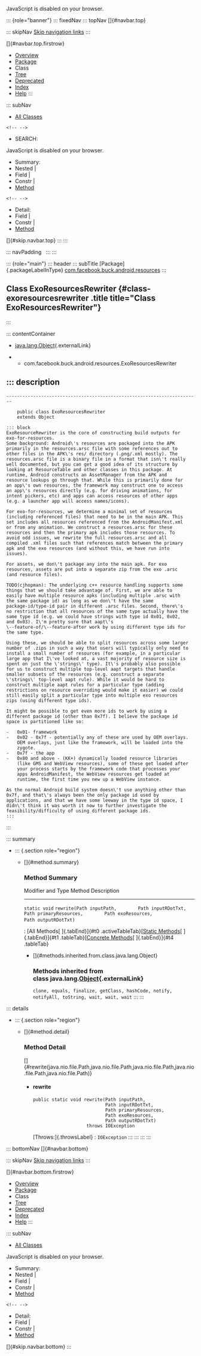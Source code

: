 <div>

JavaScript is disabled on your browser.

</div>

::: {role="banner"}
::: fixedNav
::: topNav
[]{#navbar.top}

::: skipNav
[Skip navigation links](#skip.navbar.top "Skip navigation links")
:::

[]{#navbar.top.firstrow}

-   [Overview](../../../../../index.html)
-   [Package](package-summary.html)
-   Class
-   [Tree](package-tree.html)
-   [Deprecated](../../../../../deprecated-list.html)
-   [Index](../../../../../index-all.html)
-   [Help](../../../../../help-doc.html)
:::

::: subNav
-   [All Classes](../../../../../allclasses.html)

```{=html}
<!-- -->
```
-   SEARCH:

<div>

<div>

JavaScript is disabled on your browser.

</div>

</div>

<div>

-   Summary: 
-   Nested \| 
-   Field \| 
-   Constr \| 
-   [Method](#method.summary)

```{=html}
<!-- -->
```
-   Detail: 
-   Field \| 
-   Constr \| 
-   [Method](#method.detail)

</div>

[]{#skip.navbar.top}
:::
:::

::: navPadding
 
:::
:::

::: {role="main"}
::: header
::: subTitle
[Package]{.packageLabelInType} [com.facebook.buck.android.resources](package-summary.html)
:::

## Class ExoResourcesRewriter {#class-exoresourcesrewriter .title title="Class ExoResourcesRewriter"}
:::

::: contentContainer
-   [java.lang.Object](http://docs.oracle.com/javase/7/docs/api/java/lang/Object.html?is-external=true "class or interface in java.lang"){.externalLink}

-   -   com.facebook.buck.android.resources.ExoResourcesRewriter

::: description
-   

    ------------------------------------------------------------------------

        public class ExoResourcesRewriter
        extends Object

    ::: block
    ExoResourceRewriter is the core of constructing build outputs for
    exo-for-resources.
    Some background: Android\'s resources are packaged into the APK
    primarily in the resources.arsc file with some references out to
    other files in the APK\'s res/ directory (.png/.xml mostly). The
    resources.arsc file is a binary file in a format that isn\'t really
    well documented, but you can get a good idea of its structure by
    looking at ResourceTable and other classes in this package. At
    runtime, Android constructs an AssetManager from the APK and
    resource lookups go through that. While this is primarily done for
    an app\'s own resources, the framework may construct one to access
    an app\'s resources directly (e.g. for driving animations, for
    intent pickers, etc) and apps can access resources of other apps
    (e.g. a launcher app will access names/icons).

    For exo-for-resources, we determine a minimal set of resources
    (including referenced files) that need to be in the main APK. This
    set includes all resources referenced from the AndroidManifest.xml
    or from any animation. We construct a resources.arsc for these
    resources and then the primary apk includes those resources. To
    avoid odd issues, we rewrite the full resources.arsc and all
    compiled .xml files such that references match between the primary
    apk and the exo resources (and without this, we have run into
    issues).

    For assets, we don\'t package any into the main apk. For exo
    resources, assets are put into a separate zip from the exo .arsc
    (and resource files).

    TODO(cjhopman): The underlying c++ resource handling supports some
    things that we should take advantage of. First, we are able to
    easily have multiple resource apks (including multiple .arsc with
    the same package id) as long as we don\'t have the same
    package-id/type-id pair in different .arsc files. Second, there\'s
    no restriction that all resources of the same type actually have the
    same type id (e.g. we could have strings with type id 0x01, 0x02,
    and 0x03). I\'m pretty sure that aapt\'s
    \--feature-of/\--feature-after work by using different type ids for
    the same type.

    Using these, we should be able to split resources across some larger
    number of .zips in such a way that users will typically only need to
    install a small number of resources (for example, in a particular
    large app that I\'ve looked at, a vast majority of resource size is
    spent on just the \'strings\' type). It\'s probably also possible
    for us to construct multiple top-level aapt targets that handle
    smaller subsets of the resources (e.g. construct a separate
    \'strings\' top-level aapt rule). While it would be hard to
    construct multiple aapt rules for a particular type (adding
    restrictions on resource overriding would make it easier) we could
    still easily split a particular type into multiple exo resources
    zips (using different type ids).

    It might be possible to get even more ids to work by using a
    different package id (other than 0x7f). I believe the package id
    space is partitioned like so:

    -   0x01- framework
    -   0x02 - 0x7f - potentially any of these are used by OEM overlays.
        OEM overlays, just like the framework, will be loaded into the
        zygote.
    -   0x7f - the app
    -   0x80 and above - (KK+) dynamically loaded resource libraries
        (like GMS and WebView resources), some of these get loaded after
        your process starts by the framework code that processes your
        apps AndroidManifest, the WebView resources get loaded at
        runtime, the first time you new up a WebView instance.

    As the normal Android build system doesn\'t use anything other than
    0x7f, and that\'s always been the only package id used by
    applications, and that we have some leeway in the type id space, I
    didn\'t think it was worth it now to further investigate the
    feasibility/difficulty of using different package ids.
    :::
:::

::: summary
-   ::: {.section role="region"}
    -   []{#method.summary}

        ### Method Summary

          Modifier and Type   Method                                                                                                                                   Description
          ------------------- ---------------------------------------------------------------------------------------------------------------------------------------- -------------
          `static void`       `rewrite​(Path inputPath,        Path inputRDotTxt,        Path primaryResources,        Path exoResources,        Path outputRDotTxt)`    

          : [All Methods[ ]{.tabEnd}]{#t0 .activeTableTab}[[Static
          Methods](javascript:show(1);)[ ]{.tabEnd}]{#t1
          .tableTab}[[Concrete
          Methods](javascript:show(8);)[ ]{.tabEnd}]{#t4 .tableTab}

        -   []{#methods.inherited.from.class.java.lang.Object}

            ### Methods inherited from class java.lang.[Object](http://docs.oracle.com/javase/7/docs/api/java/lang/Object.html?is-external=true "class or interface in java.lang"){.externalLink}

            `clone, equals, finalize, getClass, hashCode, notify, notifyAll, toString, wait, wait, wait`
    :::
:::

::: details
-   ::: {.section role="region"}
    -   []{#method.detail}

        ### Method Detail

        []{#rewrite(java.nio.file.Path,java.nio.file.Path,java.nio.file.Path,java.nio.file.Path,java.nio.file.Path)}

        -   #### rewrite

            ``` methodSignature
            public static void rewrite​(Path inputPath,
                                       Path inputRDotTxt,
                                       Path primaryResources,
                                       Path exoResources,
                                       Path outputRDotTxt)
                                throws IOException
            ```

            [Throws:]{.throwsLabel}
            :   `IOException`
    :::
:::
:::
:::

::: bottomNav
[]{#navbar.bottom}

::: skipNav
[Skip navigation links](#skip.navbar.bottom "Skip navigation links")
:::

[]{#navbar.bottom.firstrow}

-   [Overview](../../../../../index.html)
-   [Package](package-summary.html)
-   Class
-   [Tree](package-tree.html)
-   [Deprecated](../../../../../deprecated-list.html)
-   [Index](../../../../../index-all.html)
-   [Help](../../../../../help-doc.html)
:::

::: subNav
-   [All Classes](../../../../../allclasses.html)

<div>

<div>

JavaScript is disabled on your browser.

</div>

</div>

<div>

-   Summary: 
-   Nested \| 
-   Field \| 
-   Constr \| 
-   [Method](#method.summary)

```{=html}
<!-- -->
```
-   Detail: 
-   Field \| 
-   Constr \| 
-   [Method](#method.detail)

</div>

[]{#skip.navbar.bottom}
:::
